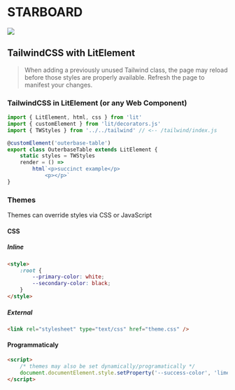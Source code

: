 # STARBOARD

![](https://cdn.theasc.com/Spaceballs-Eagle-5.jpg)

## TailwindCSS with LitElement

> When adding a previously unused Tailwind class, the page may reload before those styles are properly available. Refresh the page to manifest your changes.

### TailwindCSS in LitElement (or any Web Component)

```ts
import { LitElement, html, css } from 'lit'
import { customElement } from 'lit/decorators.js'
import { TWStyles } from '../../tailwind' // <-- /tailwind/index.js

@customElement('outerbase-table')
export class OuterbaseTable extends LitElement {
    static styles = TWStyles
    render = () =>
        html`<p>succinct example</p>
            <p></p>`
}
```

### Themes

Themes can override styles via CSS or JavaScript

#### CSS

##### Inline

```html
<style>
    :root {
        --primary-color: white;
        --secondary-color: black;
    }
</style>
```

##### External

```html
<link rel="stylesheet" type="text/css" href="theme.css" />
```

#### Programmaticaly

```html
<script>
    /* themes may also be set dynamically/programatically */
    document.documentElement.style.setProperty('--success-color', 'lime')
</script>
```
